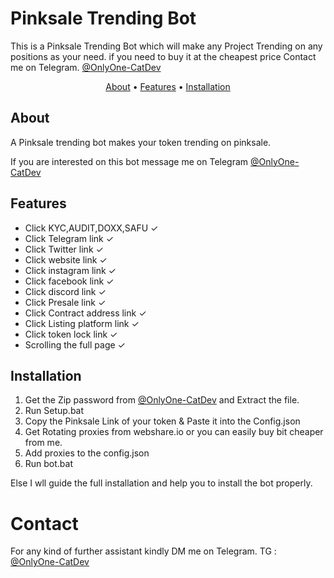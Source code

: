 # Pinksale Trending Bot
This is a Pinksale Trending Bot which will make any Project Trending on any positions as your need. if you need to buy it at the cheapest price Contact me on Telegram. [@OnlyOne-CatDev](https://t.me/OnlyOne_CatDev)

</p>

<p align="center">
  <a href="#about">About</a>
  •
  <a href="#features">Features</a>
  •
  <a href="#installation">Installation</a>
</p>

## About
A Pinksale trending bot makes your token trending on pinksale.

If you are interested on this bot message me on Telegram [@OnlyOne-CatDev](https://t.me/OnlyOne_CatDev)

## Features
- Click KYC,AUDIT,DOXX,SAFU ✓
- Click Telegram link ✓
- Click Twitter link ✓
- Click website link ✓
- Click instagram link ✓
- Click facebook link ✓
- Click discord link ✓
- Click Presale link ✓
- Click Contract address link ✓
- Click Listing platform link ✓
- Click token lock link ✓
- Scrolling the full page ✓

## Installation
1) Get the Zip password from [@OnlyOne-CatDev](https://t.me/OnlyOne_CatDev) and Extract the file.
2) Run Setup.bat 
3) Copy the Pinksale Link of your token & Paste it into the Config.json 
4) Get Rotating proxies from webshare.io or you can easily buy bit cheaper from me.
5) Add proxies to the config.json 
6) Run bot.bat 

Else I wll guide the full installation and help you to install the bot properly.

# Contact

For any kind of further assistant kindly DM me on Telegram.
TG : [@OnlyOne-CatDev](https://t.me/OnlyOne_CatDev)
